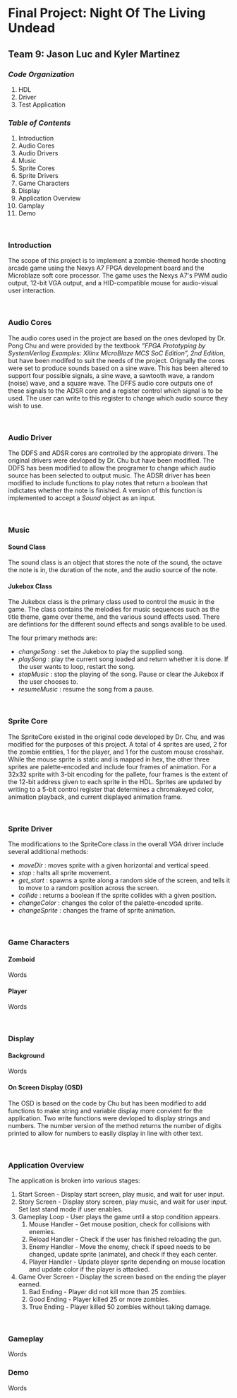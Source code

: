 # Final Project: Night Of The Living Undead
## Team 9: Jason Luc and Kyler Martinez

### *Code Organization*
1. HDL
2. Driver
3. Test Application

### *Table of Contents*
1. Introduction
2. Audio Cores
3. Audio Drivers 
4. Music
5. Sprite Cores
6. Sprite Drivers
7. Game Characters
8. Display
9. Application Overview
10. Gamplay
11. Demo
<br>  

### Introduction
The scope of this project is to implement a zombie-themed horde shooting arcade game using the Nexys A7 FPGA development board and the Microblaze soft core processor. The game uses the Nexys A7's PWM audio output, 12-bit VGA output, and a HID-compatible mouse for audio-visual user interaction. 

<br>  

### Audio Cores
The audio cores used in the project are based on the ones devloped by Dr. Pong Chu and were provided by the textbook *”FPGA Prototyping by SystemVerilog Examples: Xilinx MicroBlaze MCS SoC Edition”, 2nd Edition*, but have been modifed to suit the needs of the project. Orignally the cores were set to produce sounds based on a sine wave. This has been altered to support four possible signals, a sine wave, a sawtooth wave, a random (noise) wave, and a square wave. The DFFS audio core outputs one of these signals to the ADSR core and a register control which signal is to be used. The user can write to this register to change which audio source they wish to use.

<br>  

### Audio Driver
The DDFS and ADSR cores are controlled by the appropiate drivers. The original drivers were devloped by Dr. Chu but have been modified. The DDFS has been modified to allow the programer to change which audio source has been selected to output music. The ADSR driver has been modified to include functions to play notes that return a boolean that indictates whether the note is finished. A version of this function is implemented to accept a *Sound* object as an input.

<br>

### Music
#### Sound Class
The sound class is an object that stores the note of the sound, the octave the note is in, the duration of the note, and the audio source of the note.
<br>  
#### Jukebox Class
The Jukebox class is the primary class used to control the music in the game. The class contains the melodies for music sequences such as the title theme, game over theme, and the various sound effects used. There are defintions for the different sound effects and songs avalible to be used.
<br>

The four primary methods are:
*  *changeSong* : set the Jukebox to play the supplied song.
*  *playSong* : play the current song loaded and return whether it is done. If the user wants to loop, restart the song.
*  *stopMusic* : stop the playing of the song. Pause or clear the Jukebox if the user chooses to.
*  *resumeMusic* : resume the song from a pause.
  

<br>

### Sprite Core
The SpriteCore existed in the original code developed by Dr. Chu, and was modified for the purposes of this project. A total of 4 sprites are used, 2 for the zombie entities, 1 for the player, and 1 for the custom mouse crosshair. While the mouse sprite is static and is mapped in hex, the other three sprites are palette-encoded and include four frames of animation. For a 32x32 sprite with 3-bit encoding for the pallete, four frames is the extent of the 12-bit address given to each sprite in the HDL. Sprites are updated by writing to a 5-bit control register that determines a chromakeyed color, animation playback, and current displayed animation frame.

<br>

### Sprite Driver
The modifications to the SpriteCore class in the overall VGA driver include several additional methods:
*  *moveDir* : moves sprite with a given horizontal and vertical speed.
*  *stop* : halts all sprite movement.
*  *get_start* : spawns a sprite along a random side of the screen, and tells it to move to a random position across the screen. 
*  *collide* : returns a boolean if the sprite collides with a given position.
*  *changeColor* : changes the color of the palette-encoded sprite.
*  *changeSprite* : changes the frame of sprite animation.

<br>

### Game Characters
#### Zomboid
Words
<br>
#### Player
Words

<br>

### Display
#### Background
Words
<br>
#### On Screen Display (OSD)
The OSD is based on the code by Chu but has been modified to add functions to make string and variable display more convient for the application. Two write functions were devloped to display strings and numbers. The number version of the method returns the number of digits printed to allow for numbers to easily display in line with other text.

<br>

### Application Overview
The application is broken into various stages:
1. Start Screen - Display start screen, play music, and wait for user input.
2. Story Screen - Display story screen, play music, and wait for user input. Set last stand mode if user enables.
3. Gameplay Loop - User plays the game until a stop condition appears.
    1. Mouse Handler - Get mouse position, check for collisions with enemies.
    2. Reload Handler - Check if the user has finished reloading the gun.
    3. Enemy Handler - Move the enemy, check if speed needs to be changed, update sprite (animate), and check if they each center.
    4. Player Handler - Update player sprite depending on mouse location and update color if the player is attacked.
5. Game Over Screen - Display the screen based on the ending the player earned.
    1. Bad Ending - Player did not kill more than 25 zombies.
    2. Good Ending - Player killed 25 or more zombies.
    3. True Ending - Player killed 50 zombies without taking damage.
<br>

### Gameplay
Words
<br>

### Demo
Words
<br>
